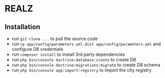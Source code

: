 # REALZ

## Installation
- run `git clone ...` to pull the source code
- run `cp app/config/parameters.yml.dist app/config/parameters.yml` and configure DB credentials
- run `composer install` to install 3rd party dependencies
- run `php bin/console doctrine:database:create` to create DB
- run `php bin/console doctrine:migrations:migrate` to create DB schema
- run `php bin/console app:import:registry` to import the city registry
